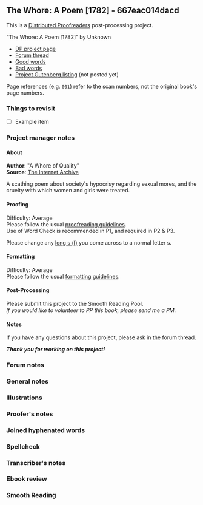 ## The Whore: A Poem [1782] - 667eac014dacd ##

This is a [Distributed Proofreaders](http://www.pgdp.net/) post-processing project.

“The Whore: A Poem [1782]” by Unknown

* [DP project page](http://www.pgdp.net/c/project.php?id=projectID667eac014dacd)
* [Forum thread](https://www.pgdp.net/phpBB3/viewtopic.php?t=81922)
* [Good words](good_words.txt)
* [Bad words](bad_words.txt)
* [Project Gutenberg listing]() (not posted yet)

Page references (e.g. `001`) refer to the scan numbers, not the original book's page numbers.

### Things to revisit ###

* [ ] Example item

### Project manager notes ###

#### About
__Author__:  "A Whore of Quality"  
__Source__: [The Internet Archive](https://archive.org/details/bim_eighteenth-century_the-whore-a-poem-writt_whore-of-quality_1782/mode/2up)

A scathing poem about society's hypocrisy regarding sexual mores, and the cruelty with which women and girls were treated. 

#### Proofing
Difficulty:  Average  
Please follow the usual [proofreading guidelines](https://www.pgdp.net/wiki/DP_Official_Documentation:Proofreading/Proofreading_Guidelines).  
Use of Word Check is recommended in P1, and required in P2 & P3.

Please change any [long s (ſ)](https://www.pgdp.net/wiki/DP_Official_Documentation:Proofreading/Proofing_old_texts#Long_s) you come across to a normal letter s.

#### Formatting
Difficulty: Average   
Please follow the usual [formatting guidelines](https://www.pgdp.net/wiki/DP_Official_Documentation:Formatting/Formatting_Guidelines).  

#### Post-Processing
Please submit this project to the Smooth Reading Pool.  
*If you would like to volunteer to PP this book, please send me a PM.*

#### Notes
If you have any questions about this project, please ask in the forum thread.

***Thank you for working on this project!***

### Forum notes ###

### General notes ###

### Illustrations ###

### Proofer's notes ###

### Joined hyphenated words ###

### Spellcheck ###

### Transcriber's notes ###

### Ebook review ###

### Smooth Reading ###
